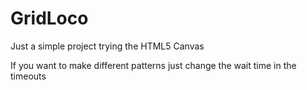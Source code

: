 # GridLoco
Just a simple project trying the HTML5 Canvas

If you want to make different patterns just change the wait time in the timeouts
